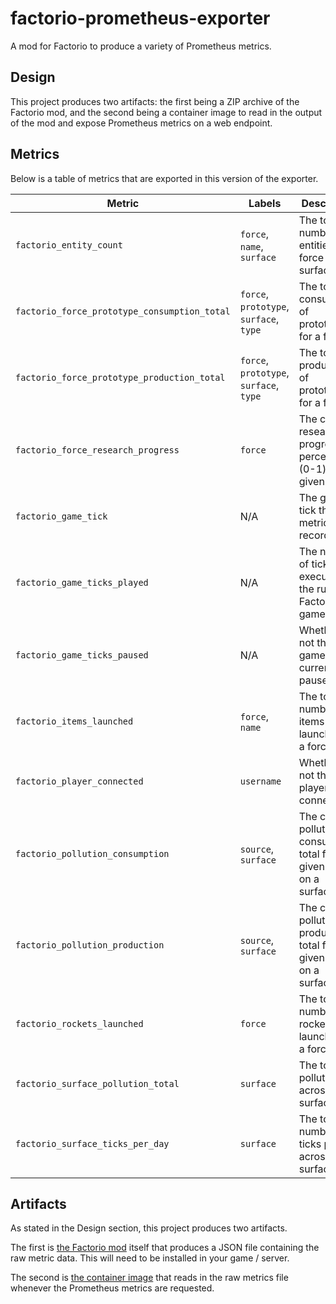 # factorio-prometheus-exporter

A mod for Factorio to produce a variety of Prometheus metrics.

## Design

This project produces two artifacts: the first being a ZIP archive of the
Factorio mod, and the second being a container image to read in the output of
the mod and expose Prometheus metrics on a web endpoint.

## Metrics

Below is a table of metrics that are exported in this version of the exporter.

| Metric                                       | Labels                                  | Description                                                                             |
| -------------------------------------------- | --------------------------------------- | --------------------------------------------------------------------------------------- |
| `factorio_entity_count`                      | `force`, `name`, `surface`              | The total number of entities for a force on a surface.                                  |
| `factorio_force_prototype_consumption_total` | `force`, `prototype`, `surface`, `type` | The total consumption of prototypes for a force.                                        |
| `factorio_force_prototype_production_total`  | `force`, `prototype`, `surface`, `type` | The total production of prototypes for a force.                                         |
| `factorio_force_research_progress`           | `force`                                 | The current research progress percentage (0-1) for a given force.                       |
| `factorio_game_tick`                         | N/A                                     | The game tick the metrics were recorded at.                                             |
| `factorio_game_ticks_played`                 | N/A                                     | The number of ticks executed of the running Factorio game.                              |
| `factorio_game_ticks_paused`                 | N/A                                     | Whether or not the game is currently paused.                                            |
| `factorio_items_launched`                    | `force`, `name`                         | The total number of items launched for a force.                                         |
| `factorio_player_connected`                  | `username`                              | Whether or not the player is connected.                                                 |
| `factorio_pollution_consumption`             | `source`, `surface`                     | The current pollution consumption total for a given source on a surface.                |
| `factorio_pollution_production`              | `source`, `surface`                     | The current pollution production total for a given source on a surface.                 |
| `factorio_rockets_launched`                  | `force`                                 | The total number of rockets launched for a force.                                       |
| `factorio_surface_pollution_total`           | `surface`                               | The total pollution across the surface.                                                 |
| `factorio_surface_ticks_per_day`             | `surface`                               | The total number of ticks per day across the surface.                                   |

## Artifacts

As stated in the Design section, this project produces two artifacts.

The first is [the Factorio mod](https://mods.factorio.com/mod/factorio-prometheus-exporter)
itself that produces a JSON file containing the raw metric data. This will need
to be installed in your game / server.

The second is [the container image](https://github.com/celestialorb/factorio-prometheus-exporter/pkgs/container/factorio-prometheus-exporter)
that reads in the raw metrics file whenever the Prometheus metrics are
requested.
